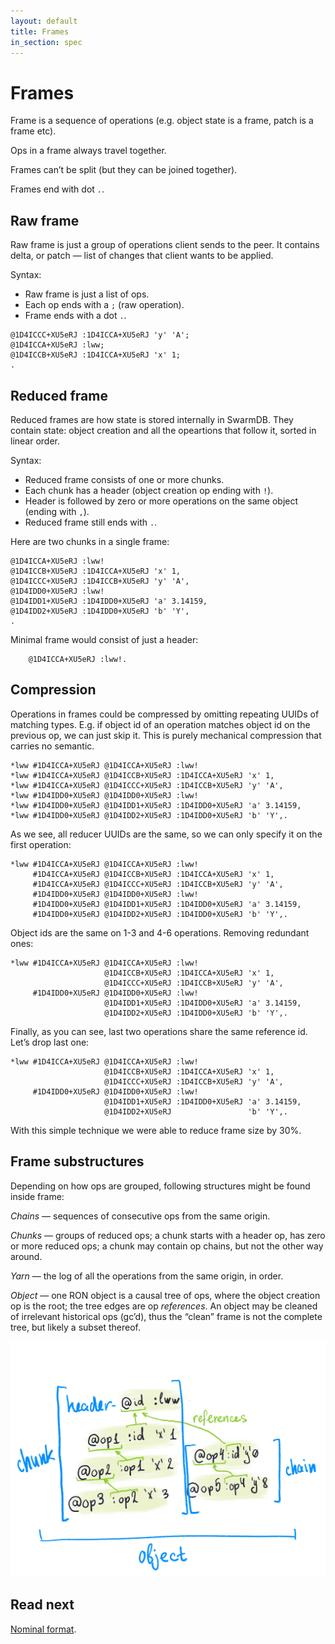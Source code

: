 ```yaml
---
layout: default
title: Frames
in_section: spec
---
```


# Frames

Frame is a sequence of operations (e.g. object state is a frame, patch is a frame etc).

Ops in a frame always travel together.

Frames can’t be split (but they can be joined together).

Frames end with dot `.`.

## Raw frame

Raw frame is just a group of operations client sends to the peer. It contains delta, or patch — list of changes that client wants to be applied.

Syntax:

- Raw frame is just a list of ops.
- Each op ends with a `;` (raw operation).
- Frame ends with a dot `.`.

```
@1D4ICCC+XU5eRJ :1D4ICCA+XU5eRJ 'y' 'A';
@1D4ICCA+XU5eRJ :lww;
@1D4ICCB+XU5eRJ :1D4ICCA+XU5eRJ 'x' 1;
.
```

## Reduced frame

Reduced frames are how state is stored internally in SwarmDB. They contain state: object creation and all the opeartions that follow it, sorted in linear order.

Syntax:

- Reduced frame consists of one or more chunks.
- Each chunk has a header (object creation op ending with `!`).
- Header is followed by zero or more operations on the same object (ending with `,`).
- Reduced frame still ends with `.`.

Here are two chunks in a single frame:

```
@1D4ICCA+XU5eRJ :lww!
@1D4ICCB+XU5eRJ :1D4ICCA+XU5eRJ 'x' 1,
@1D4ICCC+XU5eRJ :1D4ICCB+XU5eRJ 'y' 'A',
@1D4IDD0+XU5eRJ :lww!
@1D4IDD1+XU5eRJ :1D4IDD0+XU5eRJ 'a' 3.14159,
@1D4IDD2+XU5eRJ :1D4IDD0+XU5eRJ 'b' 'Y',
.
```

Minimal frame would consist of just a header:

```
    @1D4ICCA+XU5eRJ :lww!.
```

## Compression

Operations in frames could be compressed by omitting repeating UUIDs of matching types. E.g. if object id of an operation matches object id on the previous op, we can just skip it. This is purely mechanical compression that carries no semantic.

```
*lww #1D4ICCA+XU5eRJ @1D4ICCA+XU5eRJ :lww!
*lww #1D4ICCA+XU5eRJ @1D4ICCB+XU5eRJ :1D4ICCA+XU5eRJ 'x' 1,
*lww #1D4ICCA+XU5eRJ @1D4ICCC+XU5eRJ :1D4ICCB+XU5eRJ 'y' 'A',
*lww #1D4IDD0+XU5eRJ @1D4IDD0+XU5eRJ :lww!
*lww #1D4IDD0+XU5eRJ @1D4IDD1+XU5eRJ :1D4IDD0+XU5eRJ 'a' 3.14159,
*lww #1D4IDD0+XU5eRJ @1D4IDD2+XU5eRJ :1D4IDD0+XU5eRJ 'b' 'Y',.
```

As we see, all reducer UUIDs are the same, so we can only specify it on the first operation:

```
*lww #1D4ICCA+XU5eRJ @1D4ICCA+XU5eRJ :lww!
     #1D4ICCA+XU5eRJ @1D4ICCB+XU5eRJ :1D4ICCA+XU5eRJ 'x' 1,
     #1D4ICCA+XU5eRJ @1D4ICCC+XU5eRJ :1D4ICCB+XU5eRJ 'y' 'A',
     #1D4IDD0+XU5eRJ @1D4IDD0+XU5eRJ :lww!
     #1D4IDD0+XU5eRJ @1D4IDD1+XU5eRJ :1D4IDD0+XU5eRJ 'a' 3.14159,
     #1D4IDD0+XU5eRJ @1D4IDD2+XU5eRJ :1D4IDD0+XU5eRJ 'b' 'Y',.
```

Object ids are the same on 1-3 and 4-6 operations. Removing redundant ones:

```
*lww #1D4ICCA+XU5eRJ @1D4ICCA+XU5eRJ :lww!
                     @1D4ICCB+XU5eRJ :1D4ICCA+XU5eRJ 'x' 1,
                     @1D4ICCC+XU5eRJ :1D4ICCB+XU5eRJ 'y' 'A',
     #1D4IDD0+XU5eRJ @1D4IDD0+XU5eRJ :lww!
                     @1D4IDD1+XU5eRJ :1D4IDD0+XU5eRJ 'a' 3.14159,
                     @1D4IDD2+XU5eRJ :1D4IDD0+XU5eRJ 'b' 'Y',.
```

Finally, as you can see, last two operations share the same reference id. Let’s drop last one:

```
*lww #1D4ICCA+XU5eRJ @1D4ICCA+XU5eRJ :lww!
                     @1D4ICCB+XU5eRJ :1D4ICCA+XU5eRJ 'x' 1,
                     @1D4ICCC+XU5eRJ :1D4ICCB+XU5eRJ 'y' 'A',
     #1D4IDD0+XU5eRJ @1D4IDD0+XU5eRJ :lww!
                     @1D4IDD1+XU5eRJ :1D4IDD0+XU5eRJ 'a' 3.14159,
                     @1D4IDD2+XU5eRJ                 'b' 'Y',.
```

With this simple technique we were able to reduce frame size by 30%.

## Frame substructures

Depending on how ops are grouped, following structures might be found inside frame:

*Chains* — sequences of consecutive ops from the same origin.

*Chunks* — groups of reduced ops; a chunk starts with a header op, has zero or more reduced ops; a chunk may contain op chains, but not the other way around.

*Yarn* — the log of all the operations from the same origin, in order.

*Object* — one RON object is a causal tree of ops, where the object creation op is the root; the tree edges are op *references*. An object may be cleaned of irrelevant historical ops (gc’d), thus the “clean” frame is not the complete tree, but likely a subset thereof.

<img class="fig" src="structure.jpg">

## Read next

[Nominal format](../nominal/).